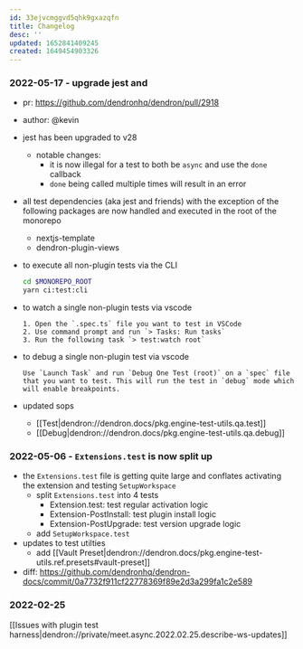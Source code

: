 ```yaml
---
id: 33ejvcmggvd5qhk9gxazqfn
title: Changelog
desc: ''
updated: 1652841409245
created: 1649454903326
---
```


### 2022-05-17 - upgrade jest and 
- pr: https://github.com/dendronhq/dendron/pull/2918
- author: @kevin

- jest has been upgraded to v28
    - notable changes: 
        - it is now illegal for a test to both be `async` and use the `done` callback
        - `done` being called multiple times will result in an error
- all test dependencies  (aka jest and friends) with the exception of the following packages are now handled and executed in the root of the monorepo
    - nextjs-template
    - dendron-plugin-views
- to execute all non-plugin tests via the CLI 
    ```bash
    cd $MONOREPO_ROOT
    yarn ci:test:cli
    ```
- to watch a single non-plugin tests via vscode
    ```
    1. Open the `.spec.ts` file you want to test in VSCode
    2. Use command prompt and run `> Tasks: Run tasks`
    3. Run the following task `> test:watch root`
    ```
- to debug a single non-plugin test via vscode
    ```
    Use `Launch Task` and run `Debug One Test (root)` on a `spec` file that you want to test. This will run the test in `debug` mode which will enable breakpoints. 
    ```
- updated sops
    - [[Test|dendron://dendron.docs/pkg.engine-test-utils.qa.test]]
    - [[Debug|dendron://dendron.docs/pkg.engine-test-utils.qa.debug]]


### 2022-05-06 -  `Extensions.test` is now split up
- the `Extensions.test` file is getting quite large and conflates activating the extension and testing `SetupWorkspace`
    - split `Extensions.test` into 4 tests
        - Extension.test: test regular activation logic
        - Extension-PostInstall: test plugin install logic
        - Extension-PostUpgrade: test version upgrade logic
    - add `SetupWorkspace.test`
- updates to test utilties
    - add [[Vault Preset|dendron://dendron.docs/pkg.engine-test-utils.ref.presets#vault-preset]]
- diff: https://github.com/dendronhq/dendron-docs/commit/0a7732f911cf22778369f89e2d3a299fa1c2e589


### 2022-02-25

[[Issues with plugin test harness|dendron://private/meet.async.2022.02.25.describe-ws-updates]]